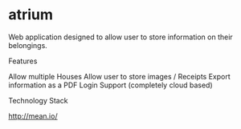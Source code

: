 atrium
======

Web application designed to allow user to store information on their belongings.

Features

Allow multiple Houses
Allow user to store images / Receipts
Export information as a PDF
Login Support (completely cloud based)

Technology Stack

http://mean.io/



